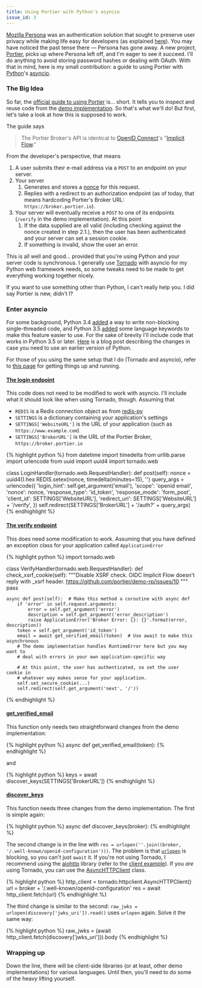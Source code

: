 ```yaml
---
title: Using Portier with Python's asyncio
issue_id: 3
---
```


[Mozilla Persona][mzp] was an authentication solution that sought to preserve
user privacy while making life easy for developers (as explained [here][det]).
You may have noticed the past tense there &mdash; Persona has gone away. A new
project, [Portier][prt], picks up where Persona left off, and I'm eager to see
it succeed. I'll do anything to avoid storing password hashes or dealing with
OAuth. With that in mind, here is my small contribution: a guide to using
Portier with [Python][pth]'s [asyncio][aio].

### The Big Idea

So far, the [official guide to using Portier][gde] is... short. It tells you to
inspect and reuse code from the [demo implementation][dmo]. So that's what
we'll do! But first, let's take a look at how this is supposed to work.

The guide says

>The Portier Broker's API is identical to [OpenID Connect][oidc]'s "[Implicit
>Flow][flo]."

From the developer's perspective, that means

1. A user submits their e-mail address via a `POST` to an endpoint on your
server.
2. Your server
    1. Generates and stores a [nonce][nce] for this request.
    2. Replies with a redirect to an authorization endpoint (as of today, that
    means hardcoding Portier's Broker URL: `https://broker.portier.io`).
3. Your server will eventually receive a `POST` to one of its endpoints
(`/verify` in the demo implementation). At this point
    1. If the data supplied are all valid (including checking against the nonce
    created in step 2.1.), then the user has been authenticated and your server
    can set a session cookie.
    2. If something is invalid, show the user an error.

This is all well and good... provided that you're using Python and your server
code is synchronous. I generally use [Tornado][tdo] with asyncio for my Python
web framework needs, so some tweaks need to be made to get everything working
together nicely.

If you want to use something other than Python, I can't really help
you. I did say Portier is new, didn't I?

### Enter asyncio

For some background, Python 3.4 [added][3.4] a way to write non-blocking
single-threaded code, and Python 3.5 [added][3.5] some language keywords to
make this feature easier to use. For the sake of brevity I'll include code that
works in Python 3.5 or later. [Here][snk] is a blog post describing the
changes in case you need to use an earlier version of Python.

For those of you using the same setup that I do (Tornado and asyncio), refer to
[this page][tas] for getting things up and running.

#### [The login endpoint][lgn]

This code does not need to be modified to work with asyncio. I'll include what
it should look like when using Tornado, though. Assuming that

- `REDIS` is a Redis connection object as from [redis-py][rds]
- `SETTINGS` is a dictionary containing your application's settings
- `SETTINGS['WebsiteURL']` is the URL of your application (such as
`https://www.example.com`)
- `SETTINGS['BrokerURL']` is the URL of the Portier Broker,
`https://broker.portier.io`

{% highlight python %}
from datetime import timedelta
from urllib.parse import urlencode
from uuid import uuid4
import tornado.web

class LoginHandler(tornado.web.RequestHandler):
    def post(self):
        nonce = uuid4().hex
        REDIS.setex(nonce, timedelta(minutes=15), '')
        query_args = urlencode({
            'login_hint': self.get_argument('email'),
            'scope': 'openid email',
            'nonce': nonce,
            'response_type': 'id_token',
            'response_mode': 'form_post',
            'client_id': SETTINGS['WebsiteURL'],
            'redirect_uri': SETTINGS['WebsiteURL'] + '/verify',
        })
        self.redirect(SETTINGS['BrokerURL'] + '/auth?' + query_args)
{% endhighlight %}

#### [The verify endpoint][ver]
 
This does need some modification to work. Assuming that you have defined an
exception class for your application called `ApplicationError`

{% highlight python %}
import tornado.web

class VerifyHandler(tornado.web.RequestHandler):
    def check_xsrf_cookie(self):
        """Disable XSRF check.
        OIDC Implicit Flow doesn't reply with _xsrf header.
        https://github.com/portier/demo-rp/issues/10
        """
        pass

    async def post(self):  # Make this method a coroutine with async def
        if 'error' in self.request.arguments:
            error = self.get_argument('error')
            description = self.get_argument('error_description')
            raise ApplicationError('Broker Error: {}: {}'.format(error, description))
        token = self.get_argument('id_token')
        email = await get_verified_email(token)  # Use await to make this asynchronous
        # The demo implementation handles RuntimeError here but you may want to
        # deal with errors in your own application-specific way

        # At this point, the user has authenticated, so set the user cookie in
        # whatever way makes sense for your application.
        self.set_secure_cookie(...)
        self.redirect(self.get_argument('next', '/'))
{% endhighlight %}

#### [get_verified_email][gve]

This function only needs two straightforward changes from the demo
implementation:

{% highlight python %}
async def get_verified_email(token):
{% endhighlight %}

and

{% highlight python %}
keys = await discover_keys(SETTINGS['BrokerURL'])
{% endhighlight %}

#### [discover_keys][dis]

This function needs three changes from the demo implementation. The first is
simple again:

{% highlight python %}
async def discover_keys(broker):
{% endhighlight %}

The second change is in the line with `res = urlopen(''.join((broker,
'/.well-known/openid-configuration')))`. The problem is that [`urlopen`][uop] is
blocking, so you can't just `await` it. If you're not using Tornado, I
recommend using the [aiohttp][aih] library (refer to the
[client example][cex]). If you *are* using Tornado, you can use the
[AsyncHTTPClient][ahc] class.

{% highlight python %}
http_client = tornado.httpclient.AsyncHTTPClient()
url = broker + '/.well-known/openid-configuration'
res = await http_client.fetch(url)
{% endhighlight %}

The third change is similar to the second: `raw_jwks =
urlopen(discovery['jwks_uri']).read()` uses `urlopen` again. Solve it the same
way:

{% highlight python %}
raw_jwks = (await http_client.fetch(discovery['jwks_uri'])).body
{% endhighlight %}

### Wrapping up

Down the line, there will be client-side libraries (or at least, other demo
implementations) for various languages. Until then, you'll need to do some of
the heavy lifting yourself.

[mzp]: https://en.wikipedia.org/wiki/Mozilla_Persona
[det]: https://developer.mozilla.org/en-US/Persona/Why_Persona
[prt]: https://portier.github.io/
[pth]: https://www.python.org/
[aio]: https://docs.python.org/3/library/asyncio.html
[gde]: https://github.com/portier/portier.github.io/blob/3a46c2f21ac3b748ec78ca9ac4099b073446cdc7/Using.md
[dmo]: https://github.com/portier/demo-rp/blob/6aee99fe126eceda527cae1f6da3f02a68401b6e/server.py
[oidc]: http://openid.net/specs/openid-connect-core-1_0.html
[flo]: http://openid.net/specs/openid-connect-core-1_0.html#ImplicitFlowAuth
[nce]: https://en.wikipedia.org/wiki/Cryptographic_nonce
[tdo]: http://www.tornadoweb.org/en/stable/
[3.4]: https://docs.python.org/3/whatsnew/3.4.html#whatsnew-asyncio
[3.5]: https://docs.python.org/3/whatsnew/3.5.html#pep-492-coroutines-with-async-and-await-syntax
[snk]: https://snarky.ca/how-the-heck-does-async-await-work-in-python-3-5/#goingfromyieldfromtoawaitinpython35
[lgn]: https://github.com/portier/demo-rp/blob/6aee99fe126eceda527cae1f6da3f02a68401b6e/server.py#L69-L103
[rds]: https://github.com/andymccurdy/redis-py
[tas]: http://www.tornadoweb.org/en/stable/asyncio.html
[ver]: https://github.com/portier/demo-rp/blob/6aee99fe126eceda527cae1f6da3f02a68401b6e/server.py#L112-L151
[gve]: https://github.com/portier/demo-rp/blob/6aee99fe126eceda527cae1f6da3f02a68401b6e/server.py#L240-L296
[dis]: https://github.com/portier/demo-rp/blob/6aee99fe126eceda527cae1f6da3f02a68401b6e/server.py#L187-L230
[uop]: https://docs.python.org/3/library/urllib.request.html#urllib.request.urlopen
[aih]: https://aiohttp.readthedocs.io/
[cex]: https://aiohttp.readthedocs.io/en/stable/#getting-started
[ahc]: http://www.tornadoweb.org/en/stable/httpclient.html#tornado.httpclient.AsyncHTTPClient
